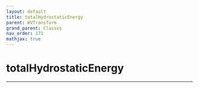 ```yaml
---
layout: default
title: totalHydrostaticEnergy
parent: WVTransform
grand_parent: Classes
nav_order: 171
mathjax: true
---
```


#  totalHydrostaticEnergy




---

